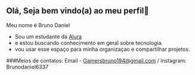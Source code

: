 ## Olá, Seja bem vindo(a) ao meu perfil👋


Meu nome é Bruno Daniel 

- Sou um estudante da [Alura](https://www.alura.com.br)
-  e estou buscando conhecimento em geral sobre tecnologia.
- vou usar esse espaço para minha organizaçao e compartilhar projetos.

###Meios de contatos: Email - Gamersbruno194@gmail.com / instagram: Brunodaniel6337
